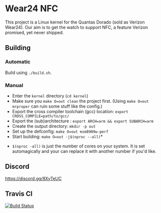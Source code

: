 # Wear24 NFC

This project is a Linux kernel for the Quantas Dorado (sold as Verizon Wear24). Our aim is to get the watch to support NFC, a feature Verizon promised, yet never shipped.

## Building

### Automatic

Build using `./build.sh`.

### Manual

- Enter the `kernel` directory (`cd kernel`)
- Make sure you `make O=out clean` the project first. (Using `make O=out mrproper` can ruin some stuff like the config.)
- Export the cross compiler toolchain (gcc) location: `export CROSS_COMPILE=path/to/gcc/`
- Export the (sub)architecture : `export ARCH=arm && export SUBARCH=arm`
- Create the output directory: `mkdir -p out`
- Set up the defconfig: `make O=out msm8909w-perf`
- Start building: `make O=out -j$(nproc --all)`*

* `$(nproc -all)` is just the number of cores on your system. It is set automagically and your can replace it with another number if you'd like.

## Discord

https://discord.gg/8XyTeUC

## Travis CI

[![Build Status](https://travis-ci.org/davwheat/Wear24-NFC.svg?branch=master)](https://travis-ci.org/davwheat/Wear24-NFC)
